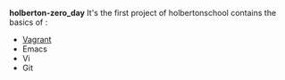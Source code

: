 **holberton-zero_day**
It's the first project of holbertonschool contains the basics of :
* [Vagrant](https://github.com/JennyHadir/holbertonschool-zero_day/tree/master/0x00-vagrant)
* Emacs
* Vi
* Git